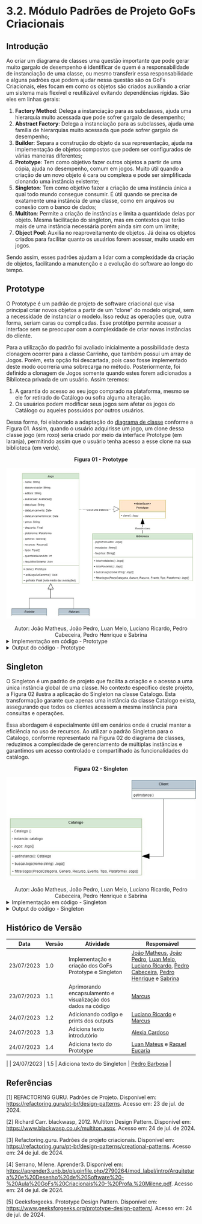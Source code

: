 # 3.2. Módulo Padrões de Projeto GoFs Criacionais

## Introdução

Ao criar um diagrama de classes uma questão importante que pode gerar muito gargalo de desempenho é identificar de quem é a responsabilidade de instanciação de uma classe, ou mesmo transferir essa responsabilidade e alguns padrões que podem ajudar nessa questão são os GoFs Criacionais, eles focam em como os objetos são criados auxiliando a criar um sistema mais flexível e reutilizável evitando dependências rígidas. São eles em linhas gerais:

1. **Factory Method**: Delega a instanciação para as subclasses, ajuda uma hierarquia muito acessada que pode sofrer gargalo de desempenho;
2. **Abstract Factory**: Delega a instanciação para as subclasses, ajuda uma família de hierarquias muito acessada que pode sofrer gargalo de desempenho;
3. **Builder**: Separa a construção do objeto da sua representação, ajuda na implementação de objetos compostos que podem ser configurados de várias maneiras diferentes;
4. **Prototype**: Tem como objetivo fazer outros objetos a partir de uma cópia, ajuda no desempenho, comum em jogos. Muito útil quando a criação de um novo objeto é cara ou complexa e pode ser simplificada clonando uma instância existente;
5. **Singleton**: Tem como objetivo fazer a criação de uma instância única a qual todo mundo consegue consumir. É útil quando se precisa de exatamente uma instância de uma classe, como em arquivos ou conexão com o banco de dados;
6. **Multiton**: Permite a criação de instâncias e limita a quantidade delas por objeto. Mesma facilitação do singleton, mas em contextos que terão mais de uma instância necessária porém ainda sim com um limite;
7. **Object Pool**: Auxilia no reaproveitamento de objetos. Já deixa os objetos criados para facilitar quanto os usuários forem acessar, muito usado em jogos.

Sendo assim, esses padrões ajudam a lidar com a complexidade da criação de objetos, facilitando a manutenção e a evolução do software ao longo do tempo.

## Prototype

O Prototype é um padrão de projeto de software criacional que visa principal criar novos objetos a partir de um "clone" do modelo original, sem a necessidade de instanciar o modelo. Isso reduz as operações que, outra forma, seriam caras ou complicadas. Esse protótipo permite acessar a interface sem se preocupar com a complexidade de criar novas instâncias do cliente.

Para a utilização do padrão foi avaliado inicialmente a possibilidade desta clonagem ocorrer para a classe Carrinho, que também possui um array de Jogos. Porém, esta opção foi descartada, pois caso fosse implementado deste modo ocorreria uma sobrecarga no método. Posteriormente, foi definido a clonagem de Jogos somente quando estes forem adicionados a Biblioteca privada de um usuário. Assim teremos: 

1. A garantia do acesso ao seu jogo comprado na plataforma, mesmo se ele for retirado do Catálogo ou sofra alguma alteração.
2. Os usuários podem modificar seus jogos sem afetar os jogos do Catálogo ou aqueles possuídos por outros usuários.

Dessa forma, foi elaborado a adaptação do [diagrama de classe](../Modelagem/2.1.1.UMLEstaticos.md) conforme a Figura 01. Assim, quando o usuário adquirisse um jogo, um clone dessa classe jogo (em roxo) seria criado por meio da interface Prototype (em laranja), permitindo assim que o usuário tenha acesso a esse clone na sua biblioteca (em verde).

<center><strong>Figura 01 - Prototype</strong></center>

<center>

![gof_prototype](../assets/gof/prototype.png)

</center>

<div style="text-align:center;">
Autor: João Matheus, João Pedro, Luan Melo, Luciano Ricardo, Pedro Cabeceira, Pedro Henrique e Sabrina
</div>

<details>
    <summary>Implementação em código - Prototype</summary>

![gof_prototype](../assets/gof/prototypeCode.png)

</details>

<details>
    <summary>Output do código - Prototype</summary>

![gof_prototype](../assets/gof/prototypeRun.png)

</details>

## Singleton

O Singleton é um padrão de projeto que facilita a criação e o acesso a uma única instância global de uma classe. No contexto específico deste projeto, a Figura 02 ilustra a aplicação do Singleton na classe Catalogo. Esta transformação garante que apenas uma instância da classe Catalogo exista, assegurando que todos os clientes acessem a mesma instância para consultas e operações.

Essa abordagem é especialmente útil em cenários onde é crucial manter a eficiência no uso de recursos. Ao utilizar o padrão Singleton para o Catalogo, conforme representado na Figura 02 do diagrama de classes, reduzimos a complexidade de gerenciamento de múltiplas instâncias e garantimos um acesso controlado e compartilhado às funcionalidades do catálogo.

<center><strong>Figura 02 - Singleton</strong></center>

<center>

![gof_singleton](../assets/gof/singleton.png)

</center>

<div style="text-align:center;">
Autor: João Matheus, João Pedro, Luan Melo, Luciano Ricardo, Pedro Cabeceira, Pedro Henrique e Sabrina
</div>

<details>
    <summary>Implementação em código - Singleton</summary>

![gof_singleton](../assets/gof/singletonCode.png)

</details>

<details>
    <summary>Output do código - Singleton</summary>

![gof_singleton](../assets/gof/singletonRun.png)

</details>

## Histórico de Versão

| Data       | Versão | Atividade                                                     | Responsável                                                                                                                                                                                                                                                                                                                         |
| ---------- | ------ | ------------------------------------------------------------- | ----------------------------------------------------------------------------------------------------------------------------------------------------------------------------------------------------------------------------------------------------------------------------------------------------------------------------------- |
| 23/07/2023 | 1.0    | Implementação e criação dos GoFs Prototype e Singleton        | [João Matheus](https://github.com/JoaoSchmitz), [João Pedro](https://github.com/uMorbeck), [Luan Melo](https://github.com/luanmq), [Luciano Ricardo](https://github.com/l-ricardo), [Pedro Cabeceira](https://github.com/pkbceira03), [Pedro Henrique](https://github.com/phmelosilva) e [Sabrina](https://github.com/sabrinaberno) |
| 23/07/2023 | 1.1    | Aprimorando encapsulamento e visualização dos dados na código | [Marcus](https://github.com/marcusmartinss)                                                         |
| 24/07/2023 | 1.2    | Adicionando codigo e prints dos outputs   | [Luciano Ricardo](https://github.com/l-ricardo) e [Marcus](https://github.com/marcusmartinss)                                                                                                                                                                                                                                       |
| 24/07/2023 | 1.3    | Adiciona texto introdutório                                   | [Alexia Cardoso](https://github.com/alexianaa)                                                                                                                                                                                                                                                                                      |
| 24/07/2023 | 1.4    | Adiciona texto do Prototype  | [Luan Mateus](https://github.com/luanduartee) e [Raquel Eucaria](https://github.com/raqueleucaria)
  |
| 24/07/2023 | 1.5    | Adiciona texto do Singleton  | [Pedro Barbosa](https://github.com/pedrobarbosaocb)
  |

## Referências

[1] REFACTORING GURU. Padrões de Projeto. Disponível em: https://refactoring.guru/pt-br/design-patterns. Acesso em: 23 de jul. de 2024.

[2] Richard Carr. blackwasp, 2012. Multiton Design Pattern. Disponível em: https://www.blackwasp.co.uk/multiton.aspx. Acesso em: 24 de jul. de 2024.

[3] Refactoring.guru. Padrões de projeto criacionais. Disponível em: https://refactoring.guru/pt-br/design-patterns/creational-patterns. Acesso em: 24 de jul. de 2024. 

[4] Serrano, Milene. Aprender3. Disponível em: https://aprender3.unb.br/pluginfile.php/2790264/mod_label/intro/Arquitetura%20e%20Desenho%20de%20Software%20-%20Aula%20GoFs%20Criacionais%20-%20Profa.%20Milene.pdf. Acesso em: 24 de jul. de 2024.  

[5] Geeksforgeeks. Prototype Design Pattern. Disponível em: https://www.geeksforgeeks.org/prototype-design-pattern/. Acesso em: 24 de jul. de 2024.  

